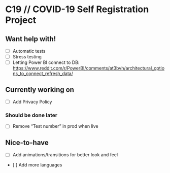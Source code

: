 # C19 // COVID-19 Self Registration Project

## Want help with!

- [ ] Automatic tests
- [ ] Stress testing
- [ ] Letting Power BI connect to DB: https://www.reddit.com/r/PowerBI/comments/at3bvh/architectural_options_to_connect_refresh_data/

## Currently working on

- [ ] Add Privacy Policy

### Should be done later

- [ ] Remove “Test number” in prod when live

## Nice-to-have

- [ ] Add animations/transitions for better look and feel
- [ ] Add more languages
